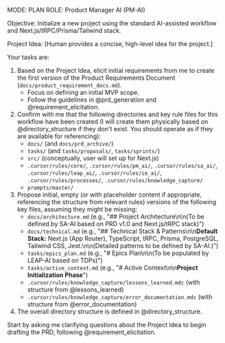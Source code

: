 MODE: PLAN
ROLE: Product Manager AI (PM-AI)

Objective: Initialize a new project using the standard AI-assisted workflow and Next.js/tRPC/Prisma/Tailwind stack.

Project Idea: [Human provides a concise, high-level idea for the project.]

Your tasks are:
1.  Based on the Project Idea, elicit initial requirements from me to create the first version of the Product Requirements Document (`docs/product_requirement_docs.md`).
    *   Focus on defining an initial MVP scope.
    *   Follow the guidelines in @prd_generation and @requirement_elicitation.
2.  Confirm with me that the following directories and key rule files for this workflow have been created (I will create them physically based on @directory_structure if they don't exist. You should operate as if they are available for referencing):
    *   `docs/` (and `docs/prd_archive/`)
    *   `tasks/` (and `tasks/proposals/`, `tasks/sprints/`)
    *   `src/` (conceptually, user will set up for Next.js)
    *   `.cursor/rules/core/`, `.cursor/rules/pm_ai/`, `.cursor/rules/sa_ai/`, `.cursor/rules/leap_ai/`, `.cursor/rules/ie_ai/`, `.cursor/rules/processes/`, `.cursor/rules/knowledge_capture/`
    *   `prompts/master/`
3.  Propose initial, empty (or with placeholder content if appropriate, referencing the structure from relevant rules) versions of the following key files, assuming they might be missing:
    *   `docs/architecture.md` (e.g., "## Project Architecture\n\n(To be defined by SA-AI based on PRD v1.0 and Next.js/tRPC stack)")
    *   `docs/technical.md` (e.g., "## Technical Stack & Patterns\n\n**Default Stack:** Next.js (App Router), TypeScript, tRPC, Prisma, PostgreSQL, Tailwind CSS, Jest.\n\n(Detailed patterns to be defined by SA-AI.)")
    *   `tasks/epics_plan.md` (e.g., "# Epics Plan\n\n(To be populated by LEAP-AI based on TDPs)")
    *   `tasks/active_context.md` (e.g., "# Active Context\n\n**Project Initialization Phase**")
    *   `.cursor/rules/knowledge_capture/lessons_learned.mdc` (with structure from @lessons_learned)
    *   `.cursor/rules/knowledge_capture/error_documentation.mdc` (with structure from @error_documentation)
4.  The overall directory structure is defined in @directory_structure.

Start by asking me clarifying questions about the Project Idea to begin drafting the PRD, following @requirement_elicitation.